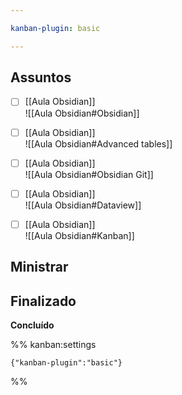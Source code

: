 ```yaml
---

kanban-plugin: basic

---
```


## Assuntos

- [ ] [[Aula Obsidian]]<br>![[Aula Obsidian#Obsidian]]
- [ ] [[Aula Obsidian]]<br>![[Aula Obsidian#Advanced tables]]
- [ ] [[Aula Obsidian]]<br>![[Aula Obsidian#Obsidian Git]]
- [ ] [[Aula Obsidian]]<br>![[Aula Obsidian#Dataview]]
- [ ] [[Aula Obsidian]]<br>![[Aula Obsidian#Kanban]]


## Ministrar



## Finalizado

**Concluído**




%% kanban:settings
```
{"kanban-plugin":"basic"}
```
%%